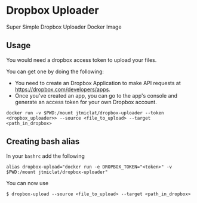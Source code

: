 # Dropbox Uploader

Super Simple Dropbox Uploader Docker Image

## Usage

You would need a dropbox access token to upload your files.

You can get one by doing the following:
+ You need to create an Dropbox Application to make API requests at https://dropbox.com/developers/apps.
+ Once you've created an app, you can go to the app's console and generate an access token for your own Dropbox account.


```
docker run -v $PWD:/mount jtmiclat/dropbox-uploader --token <dropbox_uploader>> --source <file_to_upload> --target <path_in_dropbox>
```


## Creating bash alias

In your `bashrc` add the following
```
alias dropbox-upload="docker run -e DROPBOX_TOKEN="<token>" -v $PWD:/mount jtmiclat/dropbox-uploader"
```

You can now use
```
$ dropbox-upload --source <file_to_upload> --target <path_in_dropbox>
```

